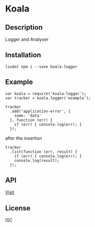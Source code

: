 # Koala

## Description

  Logger and Analyser

## Installation

  `[sudo] npm i --save koala-logger`

## Example

  ```
  var koala = require('koala-logger');
  var tracker = koala.logger('example');

  tracker
    .add('application-error', {
      some: 'data'
    }, function (err) {
      if (err) { console.log(err); }
    });
  ```

  after the insertion

  ```
  tracker
    .list(function (err, result) {
      if (err) { console.log(err); }
      console.log(result);
    });
  ```

## API

[Visit](https://github.com/Linkzter/koala/blob/master/API.md)

## License

  ISC
